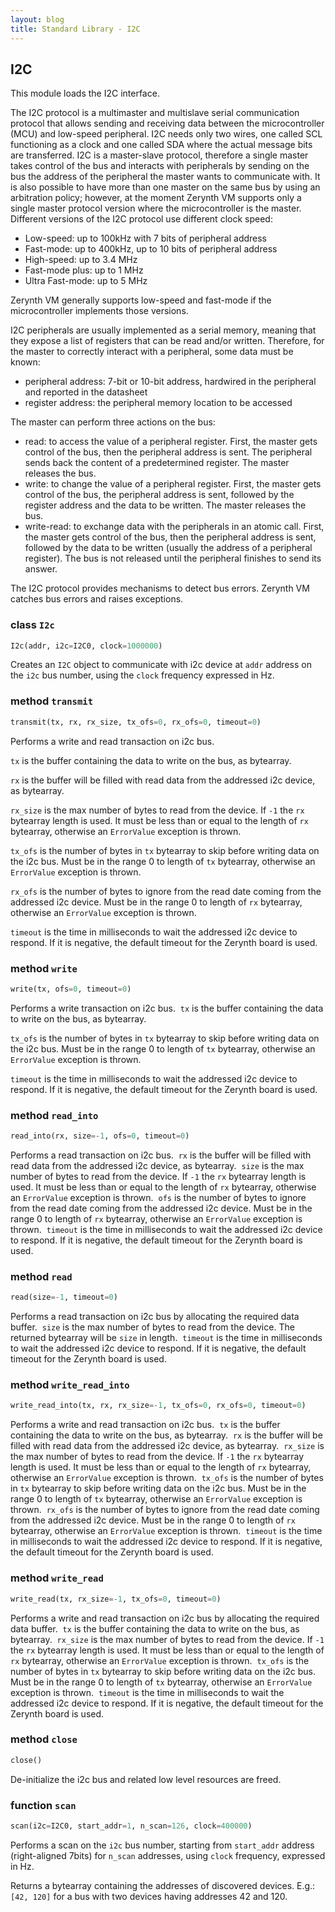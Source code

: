 ```yaml
---
layout: blog
title: Standard Library - I2C
---
```

## I2C

This module loads the I2C interface.

The I2C protocol is a multimaster and multislave serial communication protocol that allows sending and receiving data between the microcontroller (MCU) and low-speed peripheral.
I2C needs only two wires, one called SCL functioning as a clock and one called SDA where the actual message bits are transferred.
I2C is a master-slave protocol, therefore a single master takes control of the bus and interacts with peripherals by sending on the bus the address of the peripheral the master wants to communicate with.
It is also possible to have more than one master on the same bus by using an arbitration policy; however, at the moment Zerynth VM supports only a single master protocol version where the microcontroller is the master.
Different versions of the I2C protocol use different clock speed:

* Low-speed: up to 100kHz with 7 bits of peripheral address
* Fast-mode: up to 400kHz, up to 10 bits of peripheral address
* High-speed: up to 3.4 MHz
* Fast-mode plus: up to 1 MHz
* Ultra Fast-mode: up to 5 MHz

Zerynth VM generally supports low-speed and fast-mode if the microcontroller implements those versions.

I2C peripherals are usually implemented as a serial memory, meaning that they expose a list of registers that can be read and/or written. Therefore, for the master to correctly interact with a peripheral, some data must be known:

* peripheral address: 7-bit or 10-bit address, hardwired in the peripheral and reported in the datasheet
* register address: the peripheral memory location to be accessed

The master can perform three actions on the bus:

* read: to access the value of a peripheral register. First, the master gets control of the bus, then the peripheral address is sent. The peripheral sends back the content of a predetermined register. The master releases the bus.
* write: to change the value of a peripheral register. First, the master gets control of the bus, the peripheral address is sent, followed by the register address and the data to be written. The master releases the bus.
* write-read: to exchange data with the peripherals in an atomic call. First, the master gets control of the bus, then the peripheral address is sent, followed by the data to be written (usually the address of a peripheral register). The bus is not released until the peripheral finishes to send its answer.


The I2C protocol provides mechanisms to detect bus errors. Zerynth VM catches bus errors and raises exceptions.

### class `I2c`
```python
I2c(addr, i2c=I2C0, clock=1000000)
```
Creates an `I2C` object to communicate with i2c device at `addr` address on the `i2c` bus number, using the `clock` frequency expressed in Hz.

### method `transmit`
```python
transmit(tx, rx, rx_size, tx_ofs=0, rx_ofs=0, timeout=0)
```
Performs a write and read transaction on i2c bus.

`tx` is the buffer containing the data to write on the bus, as bytearray.

`rx` is the buffer will be filled with read data from the addressed i2c device, as bytearray.

`rx_size` is the max number of bytes to read from the device. If `-1` the `rx` bytearray length is used. It must be less than or equal to the length of `rx` bytearray, otherwise an `ErrorValue` exception is thrown.

`tx_ofs` is the number of bytes in `tx` bytearray to skip before writing data on the i2c bus. Must be in the range 0 to length of `tx` bytearray, otherwise an `ErrorValue` exception is thrown.

`rx_ofs` is the number of bytes to ignore from the read date coming from the addressed i2c device. Must be in the range 0 to length of `rx` bytearray, otherwise an `ErrorValue` exception is thrown.

`timeout` is the time in milliseconds to wait the addressed i2c device to respond. If it is negative, the default timeout for the Zerynth board is used.

### method `write`
```python
write(tx, ofs=0, timeout=0)
```
Performs a write transaction on i2c bus.
﻿
`tx` is the buffer containing the data to write on the bus, as bytearray.

`tx_ofs` is the number of bytes in `tx` bytearray to skip before writing data on the i2c bus. Must be in the range 0 to length of `tx` bytearray, otherwise an `ErrorValue` exception is thrown.

`timeout` is the time in milliseconds to wait the addressed i2c device to respond. If it is negative, the default timeout for the Zerynth board is used.

### method `read_into`
```python
read_into(rx, size=-1, ofs=0, timeout=0)
```
Performs a read transaction on i2c bus.
﻿
`rx` is the buffer will be filled with read data from the addressed i2c device, as bytearray.
﻿
`size` is the max number of bytes to read from the device. If `-1` the `rx` bytearray length is used. It must be less than or equal to the length of `rx` bytearray, otherwise an `ErrorValue` exception is thrown.
﻿
`ofs` is the number of bytes to ignore from the read date coming from the addressed i2c device. Must be in the range 0 to length of `rx` bytearray, otherwise an `ErrorValue` exception is thrown.
﻿
`timeout` is the time in milliseconds to wait the addressed i2c device to respond. If it is negative, the default timeout for the Zerynth board is used.

### method `read`
```python
read(size=-1, timeout=0)
```
Performs a read transaction on i2c bus by allocating the required data buffer.
﻿
`size` is the max number of bytes to read from the device. The returned bytearray will be `size` in length.
﻿
`timeout` is the time in milliseconds to wait the addressed i2c device to respond. If it is negative, the default timeout for the Zerynth board is used.

### method `write_read_into`
```python
write_read_into(tx, rx, rx_size=-1, tx_ofs=0, rx_ofs=0, timeout=0)
```
Performs a write and read transaction on i2c bus.
﻿
`tx` is the buffer containing the data to write on the bus, as bytearray.
﻿
`rx` is the buffer will be filled with read data from the addressed i2c device, as bytearray.
﻿
`rx_size` is the max number of bytes to read from the device. If `-1` the `rx` bytearray length is used. It must be less than or equal to the length of `rx` bytearray, otherwise an `ErrorValue` exception is thrown.
﻿
`tx_ofs` is the number of bytes in `tx` bytearray to skip before writing data on the i2c bus. Must be in the range 0 to length of `tx` bytearray, otherwise an `ErrorValue` exception is thrown.
﻿
`rx_ofs` is the number of bytes to ignore from the read date coming from the addressed i2c device. Must be in the range 0 to length of `rx` bytearray, otherwise an `ErrorValue` exception is thrown.
﻿
`timeout` is the time in milliseconds to wait the addressed i2c device to respond. If it is negative, the default timeout for the Zerynth board is used.

### method `write_read`
```python
write_read(tx, rx_size=-1, tx_ofs=0, timeout=0)
```
Performs a write and read transaction on i2c bus by allocating the required data buffer.
﻿
`tx` is the buffer containing the data to write on the bus, as bytearray.
﻿
`rx_size` is the max number of bytes to read from the device. If `-1` the `rx` bytearray length is used. It must be less than or equal to the length of `rx` bytearray, otherwise an `ErrorValue` exception is thrown.
﻿
`tx_ofs` is the number of bytes in `tx` bytearray to skip before writing data on the i2c bus. Must be in the range 0 to length of `tx` bytearray, otherwise an `ErrorValue` exception is thrown.
﻿
`timeout` is the time in milliseconds to wait the addressed i2c device to respond. If it is negative, the default timeout for the Zerynth board is used.

### method `close`
```python
close()
```
De-initialize the i2c bus and related low level resources are freed.

### function `scan`
```python
scan(i2c=I2C0, start_addr=1, n_scan=126, clock=400000)
```
Performs a scan on the `i2c` bus number, starting from `start_addr` address (right-aligned 7bits) for `n_scan` addresses, using `clock` frequency, expressed in Hz.

Returns a bytearray containing the addresses of discovered devices. E.g.: `[42, 120]` for a bus with two devices having addresses 42 and 120.
